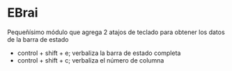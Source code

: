 # EBrai

Pequeñísimo módulo que agrega 2 atajos de teclado para obtener los datos de la barra de estado

* control + shift + e; verbaliza la barra de estado completa
* control + shift + c; verbaliza el número de columna
